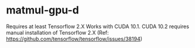 # matmul-gpu-d

Requires at least Tensorflow 2.X
Works with CUDA 10.1. CUDA 10.2 requires manual installation of Tensorflow 2.X (Ref: https://github.com/tensorflow/tensorflow/issues/38194)
